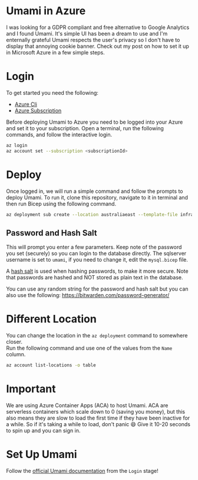 # Umami in Azure

I was looking for a GDPR compliant and free alternative to Google Analytics and I found Umami. It's simple UI has been a dream to use and I'm enternally grateful Umami respects the user's privacy so I don't have to display that annoying cookie banner. Check out my post on how to set it up in Microsoft Azure in a few simple steps.

# Login

To get started you need the following:

- [Azure Cli](https://learn.microsoft.com/en-us/cli/azure/install-azure-cli)
- [Azure Subscription](https://azure.microsoft.com/en-au/free/)

Before deploying Umami to Azure you need to be logged into your Azure and set it to your subscription.
Open a terminal, run the following commands, and follow the interactive login.

```sh
az login
az account set --subscription <subscriptionId>
```

# Deploy

Once logged in, we will run a simple command and follow the prompts to deploy Umami.
To run it, clone this repository, navigate to it in terminal and then run Bicep
using the following command.

```sh
az deployment sub create --location australiaeast --template-file infra/main.bicep
```

## Password and Hash Salt

This will prompt you enter a few parameters. Keep note of the password you set (securely) so you can login to the database directly.
The sqlserver username is set to `umami`, if you need to change it, edit the `mysql.bicep` file.

A [hash salt](https://auth0.com/blog/adding-salt-to-hashing-a-better-way-to-store-passwords/) is used when hashing passwords, to make it more secure.
Note that passwords are hashed and NOT stored as plain text in the database.

You can use any random string for the password and hash salt but you can also use the following:
https://bitwarden.com/password-generator/

# Different Location

You can change the location in the `az deployment` command to somewhere closer.  
Run the following command and use one of the values from the `Name` column.

```sh
az account list-locations -o table
```

# Important
We are using Azure Container Apps (ACA) to host Umami. ACA are serverless containers which scale down to 0 (saving you money), 
but this also means they are slow to load the first time if they have been inactive for a while. So if it's taking
a while to load, don't panic :smile: Give it 10-20 seconds to spin up and you can sign in.

# Set Up Umami
Follow the [official Umami documentation](https://umami.is/docs/login) from the `Login` stage!
